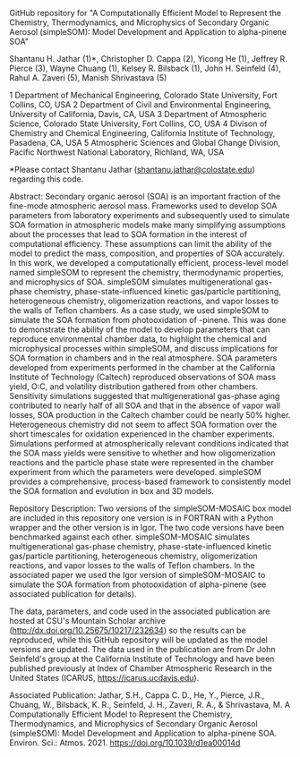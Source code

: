 GitHub repository for "A Computationally Efficient Model to Represent the Chemistry, Thermodynamics, and Microphysics of Secondary Organic Aerosol (simpleSOM): Model Development and Application to alpha-pinene SOA"


Shantanu H. Jathar (1)*, Christopher D. Cappa (2), Yicong He (1), Jeffrey R. Pierce (3), Wayne Chuang (1), Kelsey R. Bilsback (1), John H. Seinfeld (4), Rahul A. Zaveri (5), Manish Shrivastava (5)


1 Department of Mechanical Engineering, Colorado State University, Fort Collins, CO, USA
2 Department of Civil and Environmental Engineering, University of California, Davis, CA, USA
3 Department of Atmospheric Science, Colorado State University, Fort Collins, CO, USA
4 Divison of Chemistry and Chemical Engineering, California Institute of Technology, Pasadena, CA, USA
5 Atmospheric Sciences and Global Change Division, Pacific Northwest National Laboratory, Richland, WA, USA 


*Please contact Shantanu Jathar (shantanu.jathar@colostate.edu) regarding this code.


Abstract: Secondary organic aerosol (SOA) is an important fraction of the fine-mode atmospheric aerosol mass. Frameworks used to develop SOA parameters from laboratory experiments and subsequently used to simulate SOA formation in atmospheric models make many simplifying assumptions about the processes that lead to SOA formation in the interest of computational efficiency. These assumptions can limit the ability of the model to predict the mass, composition, and properties of SOA accurately. In this work, we developed a computationally efficient, process-level model named simpleSOM to represent the chemistry, thermodynamic properties, and microphysics of SOA. simpleSOM simulates multigenerational gas-phase chemistry, phase-state-influenced kinetic gas/particle partitioning, heterogeneous chemistry, oligomerization reactions, and vapor losses to the walls of Teflon chambers. As a case study, we used simpleSOM to simulate the SOA formation from photooxidation of -pinene. This was done to demonstrate the ability of the model to develop parameters that can reproduce environmental chamber data, to highlight the chemical and microphysical processes within simpleSOM, and discuss implications for SOA formation in chambers and in the real atmosphere. SOA parameters developed from experiments performed in the chamber at the California Institute of Technology (Caltech) reproduced observations of SOA mass yield, O:C, and volatility distribution gathered from other chambers. Sensitivity simulations suggested that multigenerational gas-phase aging contributed to nearly half of all SOA and that in the absence of vapor wall losses, SOA production in the Caltech chamber could be nearly 50% higher. Heterogeneous chemistry did not seem to affect SOA formation over the short timescales for oxidation experienced in the chamber experiments. Simulations performed at atmospherically relevant conditions indicated that the SOA mass yields were sensitive to whether and how oligomerization reactions and the particle phase state were represented in the chamber experiment from which the parameters were developed. simpleSOM provides a comprehensive, process-based framework to consistently model the SOA formation and evolution in box and 3D models.


Repository Description: Two versions of the simpleSOM-MOSAIC box model are included in this repository one version is in FORTRAN with a Python wrapper and the other version is in Igor. The two code versions have been benchmarked against each other. simpleSOM-MOSAIC simulates multigenerational gas-phase chemistry, phase-state-influenced kinetic gas/particle partitioning, heterogeneous chemistry, oligomerization reactions, and vapor losses to the walls of Teflon chambers. In the associated paper we used the Igor version of simpleSOM-MOSAIC to simulate the SOA formation from photooxidation of alpha-pinene (see associated publication for details). 

The data, parameters, and code used in the associated publication are hosted at CSU's Mountain Scholar archive (http://dx.doi.org/10.25675/10217/232634) so the results can be reproduced, while this GitHub repository will be updated as the model versions are updated. The data used in the publication are from Dr John Seinfeld's group at the California Institute of Technology and have been published previously at Index of Chamber Atmospheric Research in the United States (ICARUS, https://icarus.ucdavis.edu). 


Associated Publication: Jathar, S.H., Cappa C. D., He, Y., Pierce, J.R., Chuang, W., Bilsback, K. R., Seinfeld, J. H., Zaveri, R. A., & Shrivastava, M. A Computationally Efficient Model to Represent the Chemistry, Thermodynamics, and Microphysics of Secondary Organic Aerosol (simpleSOM): Model Development and Application to alpha-pinene SOA. Environ. Sci.: Atmos. 2021. https://doi.org/10.1039/d1ea00014d
